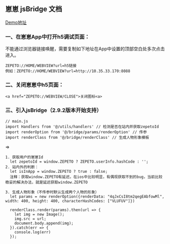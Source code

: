 ## 崽崽 jsBridge 文档

[Demo地址](https://sunnyeternal.github.io/Zepeto_jsBridge/bridge.html)

### 一、在崽崽App中打开h5调试页面：

不能通过浏览器链接唤醒，需要复制如下地址在App中设置的顶部空白处多次点击进入。
```
ZEPETO://HOME/WEBVIEW?url=h5链接
例如：ZEPETO://HOME/WEBVIEW?url=http://10.35.33.170:8088
```

### 二、关闭崽崽中h5页面：

```
<a href="ZEPETO://WEBVIEW/CLOSE">关闭图标<a>
```
            
### 三、引入jsBridge（2.9.2版本开始支持）

```
// main.js
import Handlers from '@/utils/handlers' // 检测是否在站内并获取zepetoId
import renderOption from '@/bridge/params/renderOption' // 传参
import renderClass from '@/bridge/renderClass' // 生成人物形象模板
```
=>
```
1. 获取用户的崽崽Id
  let zepetoId = window.ZEPETO ? ZEPETO.userInfo.hashCode : '';
2. 站内外的判断：
  let isInApp = window.ZEPETO ? true : false;
  注释：获取window.ZEPETO有延迟，在ios中比较明显，有偶现获取不到的bug，当前比较稳妥的解决办法，就是延迟获取window.ZEPETO

3. 生成人物形象（不传参时默认生成两个人物的形象）
  let params = new renderOption({renderData: "4qJxCsI8tm2qegEAbfowMl", width: 400, height: 400, characterHashCodes: ["VLUFUV"]})

  renderClass.render(params).then(url => {
    let img = new Image();
    img.src = url;
    document.body.append(img);
  }).catch(err => {
    console.log(err)
  });
```
